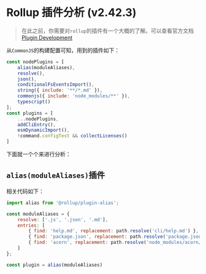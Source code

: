 # Rollup 插件分析 (v2.42.3)

> 在此之前，你需要对`rollup`的插件有一个大概的了解。可以查看官方文档 [Plugin Development](https://rollupjs.org/guide/en/#plugin-development)

从`CommonJS`的构建配置可知，用到的插件如下：
```js
const nodePlugins = [
    alias(moduleAliases),
    resolve(),
    json(),
    conditionalFsEventsImport(),
    string({ include: '**/*.md' }),
    commonjs({ include: 'node_modules/**' }),
    typescript()
];
const plugins = [
    ...nodePlugins,
    addCliEntry(),
    esmDynamicImport(),
    !command.configTest && collectLicenses()
]
```

下面就一个个来进行分析：

## `alias(moduleAliases)`插件
相关代码如下：
```js
import alias from '@rollup/plugin-alias';

const moduleAliases = {
    resolve: ['.js', '.json', '.md'],
    entries: [
        { find: 'help.md', replacement: path.resolve('cli/help.md') },
        { find: 'package.json', replacement: path.resolve('package.json') },
        { find: 'acorn', replacement: path.resolve('node_modules/acorn/dist/acorn.mjs') }
    ]
};

const plugin = alias(moduleAliases)
```
